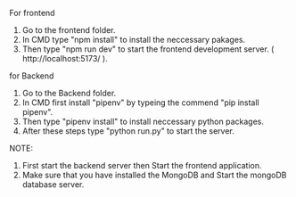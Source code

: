 For frontend 
1. Go to the frontend folder.
2. In CMD type "npm install" to install the neccessary pakages.
3. Then type "npm run dev" to start the frontend development server. ( http://localhost:5173/ ).

for Backend 
1. Go to the Backend folder.
2. In CMD first install "pipenv" by typeing the commend "pip install pipenv".
3. Then type "pipenv install" to install neccessary python packages.
4. After these steps type "python run.py" to start the server.

NOTE:
1. First start the backend server then Start the frontend application.
2. Make sure that you have installed the MongoDB and Start the mongoDB database server.
